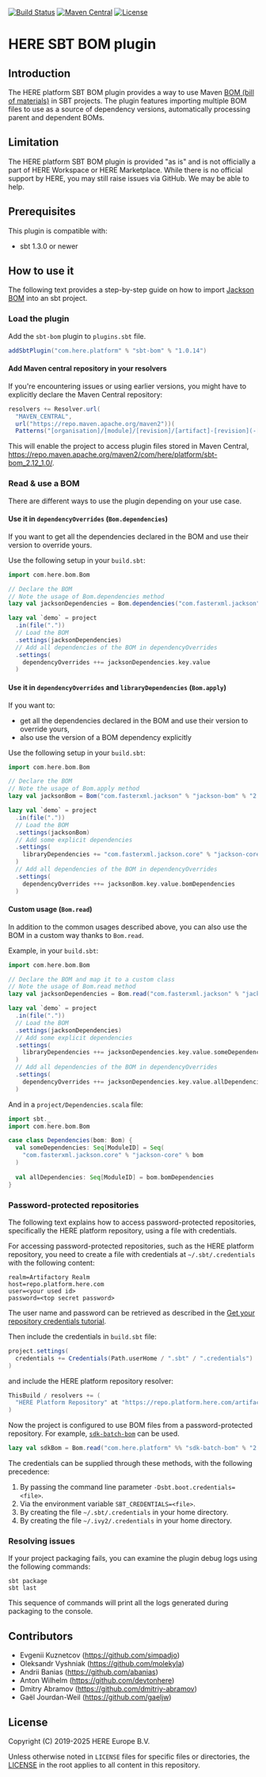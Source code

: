 [![Build Status](https://github.com/heremaps/here-sbt-bom/actions/workflows/release.yml/badge.svg)](https://github.com/heremaps/here-sbt-bom/actions?query=workflow%3ARelease+branch%3Amaster)
[![Maven Central](https://maven-badges.herokuapp.com/maven-central/com.here.platform/root_2.12/badge.svg)](https://search.maven.org/artifact/com.here.platform/sbt-bom_2.12_1.0)
[![License](https://img.shields.io/badge/License-Apache%202.0-blue.svg)](LICENSE)

# HERE SBT BOM plugin

## Introduction
The HERE platform SBT BOM plugin provides a way to use Maven [BOM (bill of materials)](https://maven.apache.org/guides/introduction/introduction-to-dependency-mechanism.html#bill-of-materials-bom-poms) in SBT projects.
The plugin features importing multiple BOM files to use as a source of dependency versions, automatically processing parent and dependent BOMs.

## Limitation
The HERE platform SBT BOM plugin is provided "as is" and is not officially a part of HERE Workspace or HERE Marketplace.
While there is no official support by HERE, you may still raise issues via GitHub. We may be able to help.

## Prerequisites
This plugin is compatible with:
- sbt 1.3.0 or newer

## How to use it
The following text provides a step-by-step guide on how to import [Jackson BOM](https://github.com/FasterXML/jackson-bom) into an sbt project.

### Load the plugin

Add the `sbt-bom` plugin to `plugins.sbt` file.
```scala
addSbtPlugin("com.here.platform" % "sbt-bom" % "1.0.14")
```

#### Add Maven central repository in your resolvers

If you're encountering issues or using earlier versions, you might have to explicitly declare the Maven Central repository:
```scala
resolvers += Resolver.url(
  "MAVEN_CENTRAL",
  url("https://repo.maven.apache.org/maven2"))(
  Patterns("[organisation]/[module]/[revision]/[artifact]-[revision](-[classifier]).[ext]") )
```
This will enable the project to access plugin files stored in Maven Central, https://repo.maven.apache.org/maven2/com/here/platform/sbt-bom_2.12_1.0/.

### Read & use a BOM

There are different ways to use the plugin depending on your use case.

#### Use it in `dependencyOverrides`  (`Bom.dependencies`)

If you want to get all the dependencies declared in the BOM and use their version to override yours.

Use the following setup in your `build.sbt`:
```scala
import com.here.bom.Bom

// Declare the BOM
// Note the usage of Bom.dependencies method
lazy val jacksonDependencies = Bom.dependencies("com.fasterxml.jackson" % "jackson-bom" % "2.14.2")

lazy val `demo` = project
  .in(file("."))
  // Load the BOM
  .settings(jacksonDependencies)
  // Add all dependencies of the BOM in dependencyOverrides
  .settings(
    dependencyOverrides ++= jacksonDependencies.key.value
  )
```

#### Use it in `dependencyOverrides` and `libraryDependencies` (`Bom.apply`)

If you want to:
- get all the dependencies declared in the BOM and use their version to override yours,
- also use the version of a BOM dependency explicitly

Use the following setup in your `build.sbt`:
```scala
import com.here.bom.Bom

// Declare the BOM
// Note the usage of Bom.apply method
lazy val jacksonBom = Bom("com.fasterxml.jackson" % "jackson-bom" % "2.14.2")

lazy val `demo` = project
  .in(file("."))
  // Load the BOM
  .settings(jacksonBom)
  // Add some explicit dependencies
  .settings(
    libraryDependencies += "com.fasterxml.jackson.core" % "jackson-core" % jacksonBom.key.value
  )
  // Add all dependencies of the BOM in dependencyOverrides
  .settings(
    dependencyOverrides ++= jacksonBom.key.value.bomDependencies
  )
```

#### Custom usage (`Bom.read`)

In addition to the common usages described above, you can also use the BOM in a custom way thanks to `Bom.read`.

Example, in your `build.sbt`:
```scala
import com.here.bom.Bom

// Declare the BOM and map it to a custom class
// Note the usage of Bom.read method
lazy val jacksonDependencies = Bom.read("com.fasterxml.jackson" % "jackson-bom" % "2.14.2")(bom => Dependencies(bom))

lazy val `demo` = project
  .in(file("."))
  // Load the BOM
  .settings(jacksonDependencies)
  // Add some explicit dependencies
  .settings(
    libraryDependencies ++= jacksonDependencies.key.value.someDependencies
  )
  // Add all dependencies of the BOM in dependencyOverrides
  .settings(
    dependencyOverrides ++= jacksonDependencies.key.value.allDependencies
  )
```

And in a `project/Dependencies.scala` file:
```scala
import sbt._
import com.here.bom.Bom

case class Dependencies(bom: Bom) {
  val someDependencies: Seq[ModuleID] = Seq(
    "com.fasterxml.jackson.core" % "jackson-core" % bom
  )
  
  val allDependencies: Seq[ModuleID] = bom.bomDependencies
}
```

### Password-protected repositories
The following text explains how to access password-protected repositories, specifically the HERE platform repository,
using a file with credentials.

For accessing password-protected repositories, such as the HERE platform repository, you need to create a file with credentials at `~/.sbt/.credentials`
with the following content:
```
realm=Artifactory Realm
host=repo.platform.here.com
user=<your used id>
password=<top secret password>
```
The user name and password can be retrieved as described in the [Get your repository credentials tutorial](https://www.here.com/docs/bundle/here-workspace-developer-guide-java-scala/page/topics/get-credentials.html#get-your-repository-credentials).

Then include the credentials in `build.sbt` file:
```sbt
project.settings(
  credentials += Credentials(Path.userHome / ".sbt" / ".credentials")
)
```
and include the HERE platform repository resolver:
```sbt
ThisBuild / resolvers += (
  "HERE Platform Repository" at "https://repo.platform.here.com/artifactory/open-location-platform"
)
```
Now the project is configured to use BOM files from a password-protected repository. For example, [`sdk-batch-bom`](https://www.here.com/docs/bundle/here-workspace-developer-guide-java-scala/page/sdk-libraries.html#sdk-libraries-for-batch-primary) can be used.
```sbt
lazy val sdkBom = Bom.read("com.here.platform" %% "sdk-batch-bom" % "2.57.3")(bom => Dependencies(bom))
```

The credentials can be supplied through these methods, with the following precedence:
1. By passing the command line parameter `-Dsbt.boot.credentials=<file>`.
2. Via the environment variable `SBT_CREDENTIALS=<file>`.
3. By creating the file `~/.sbt/.credentials` in your home directory.
4. By creating the file `~/.ivy2/.credentials` in your home directory.

### Resolving issues
If your project packaging fails, you can examine the plugin debug logs using the following commands:
```shell
sbt package
sbt last
```
This sequence of commands will print all the logs generated during packaging to the console.

## Contributors
- Evgenii Kuznetcov (https://github.com/simpadjo)
- Oleksandr Vyshniak (https://github.com/molekyla)
- Andrii Banias (https://github.com/abanias)
- Anton Wilhelm (https://github.com/devtonhere)
- Dmitry Abramov (https://github.com/dmitriy-abramov)
- Gaël Jourdan-Weil (https://github.com/gaeljw)

## License
Copyright (C) 2019-2025 HERE Europe B.V.

Unless otherwise noted in `LICENSE` files for specific files or directories, the [LICENSE](LICENSE) in the root applies to all content in this repository.
